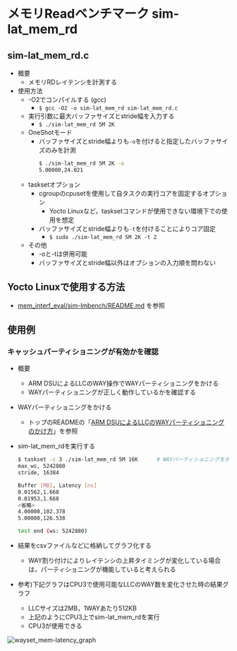 # メモリReadベンチマーク sim-lat_mem_rd

## sim-lat_mem_rd.c
- 概要
    - メモリRDレイテンシを計測する
- 使用方法
    - -O2でコンパイルする (gcc)
        - ``$ gcc -O2 -o sim-lat_mem_rd sim-lat_mem_rd.c ``
    - 実行引数に最大バッファサイズとstride幅を入力する
        - ``$ ./sim-lat_mem_rd 5M 2K``
    - OneShotモード
        - バッファサイズとstride幅よりも``-o``を付けると指定したバッファサイズのみを計測
            ```sh
            $ ./sim-lat_mem_rd 5M 2K -o
            5.00000,24.021
            ```
    - tasksetオプション
        - cgroupのcpusetを使用して自タスクの実行コアを固定するオプション
            - Yocto Linuxなど，tasksetコマンドが使用できない環境下での使用を想定
        - バッファサイズとstride幅よりも``-t``を付けることによりコア固定
            - ``$ sudo ./sim-lat_mem_rd 5M 2K -t 2``
    - その他
        - -oと-tは併用可能
        - バッファサイズとstride幅以外はオプションの入力順を問わない

## Yocto Linuxで使用する方法
- [mem_interf_eval/sim-lmbench/README.md](../README.md) を参照

## 使用例
### キャッシュパーティショニングが有効かを確認
- 概要
    - ARM DSUによるLLCのWAY操作でWAYパーティショニングをかける
    - WAYパーティショニングが正しく動作しているかを確認する
- WAYパーティショニングをかける
    -  トップのREADMEの「[ARM DSUによるLLCのWAYパーティショニングのかけ方](../../README.md/#arm-dsuによるllcのwayパーティショニングのかけ方)」を参照
- sim-lat_mem_rdを実行する
    ```sh
    $ taskset -c 3 ./sim-lat_mem_rd 5M 16K      # WAYパーティショニングをかけるためtaskset(-tでも可)
    max_ws, 5242880
    stride, 16384

    Buffer [MB], Latency [ns]
    0.01562,1.668
    0.01953,1.668
    <省略>
    4.00000,102.378
    5.00000,126.538

    test end (ws: 5242880)
    ```
- 結果をcsvファイルなどに格納してグラフ化する
    - WAY割り付けによりレイテンシの上昇タイミングが変化している場合は，パーティショニングが機能していると考えられる

- 参考)下記グラフはCPU3で使用可能なLLCのWAY数を変化させた時の結果グラフ
    - LLCサイズは2MB，1WAYあたり512KB
    - 上記のようにCPU3上でsim-lat_mem_rdを実行
    - CPU3が使用できる

![wayset_mem-latency_graph](https://private-user-images.githubusercontent.com/119314361/479981957-cdedc1e5-9ffd-4f23-867e-a621be77c8ab.png?jwt=eyJ0eXAiOiJKV1QiLCJhbGciOiJIUzI1NiJ9.eyJpc3MiOiJnaXRodWIuY29tIiwiYXVkIjoicmF3LmdpdGh1YnVzZXJjb250ZW50LmNvbSIsImtleSI6ImtleTUiLCJleHAiOjE3NTU2ODk2MjcsIm5iZiI6MTc1NTY4OTMyNywicGF0aCI6Ii8xMTkzMTQzNjEvNDc5OTgxOTU3LWNkZWRjMWU1LTlmZmQtNGYyMy04NjdlLWE2MjFiZTc3YzhhYi5wbmc_WC1BbXotQWxnb3JpdGhtPUFXUzQtSE1BQy1TSEEyNTYmWC1BbXotQ3JlZGVudGlhbD1BS0lBVkNPRFlMU0E1M1BRSzRaQSUyRjIwMjUwODIwJTJGdXMtZWFzdC0xJTJGczMlMkZhd3M0X3JlcXVlc3QmWC1BbXotRGF0ZT0yMDI1MDgyMFQxMTI4NDdaJlgtQW16LUV4cGlyZXM9MzAwJlgtQW16LVNpZ25hdHVyZT05NmQzNzZhYjAwODY4OTZhOWYxZDg4YjQ3ODgyNjQzNmVhOWJkNmZhOTNhZjQxZDk5YzMzODc4YWZmYTA3ODdmJlgtQW16LVNpZ25lZEhlYWRlcnM9aG9zdCJ9.ua1mxCxsk--zg87wc9q6rAnVOgzwvF3MVqseSUAa4IY)

